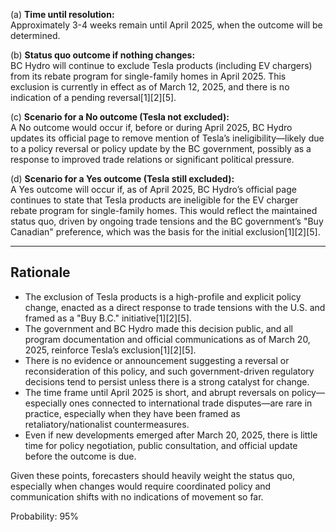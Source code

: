 (a) **Time until resolution:**  
Approximately 3-4 weeks remain until April 2025, when the outcome will be determined.

(b) **Status quo outcome if nothing changes:**  
BC Hydro will continue to exclude Tesla products (including EV chargers) from its rebate program for single-family homes in April 2025. This exclusion is currently in effect as of March 12, 2025, and there is no indication of a pending reversal[1][2][5].

(c) **Scenario for a No outcome (Tesla not excluded):**  
A No outcome would occur if, before or during April 2025, BC Hydro updates its official page to remove mention of Tesla’s ineligibility—likely due to a policy reversal or policy update by the BC government, possibly as a response to improved trade relations or significant political pressure.

(d) **Scenario for a Yes outcome (Tesla still excluded):**  
A Yes outcome will occur if, as of April 2025, BC Hydro’s official page continues to state that Tesla products are ineligible for the EV charger rebate program for single-family homes. This would reflect the maintained status quo, driven by ongoing trade tensions and the BC government’s "Buy Canadian" preference, which was the basis for the initial exclusion[1][2][5].

---

## Rationale

- The exclusion of Tesla products is a high-profile and explicit policy change, enacted as a direct response to trade tensions with the U.S. and framed as a "Buy B.C." initiative[1][2][5].
- The government and BC Hydro made this decision public, and all program documentation and official communications as of March 20, 2025, reinforce Tesla’s exclusion[1][2][5].
- There is no evidence or announcement suggesting a reversal or reconsideration of this policy, and such government-driven regulatory decisions tend to persist unless there is a strong catalyst for change.
- The time frame until April 2025 is short, and abrupt reversals on policy—especially ones connected to international trade disputes—are rare in practice, especially when they have been framed as retaliatory/nationalist countermeasures.
- Even if new developments emerged after March 20, 2025, there is little time for policy negotiation, public consultation, and official update before the outcome is due.

Given these points, forecasters should heavily weight the status quo, especially when changes would require coordinated policy and communication shifts with no indications of movement so far.

Probability: 95%